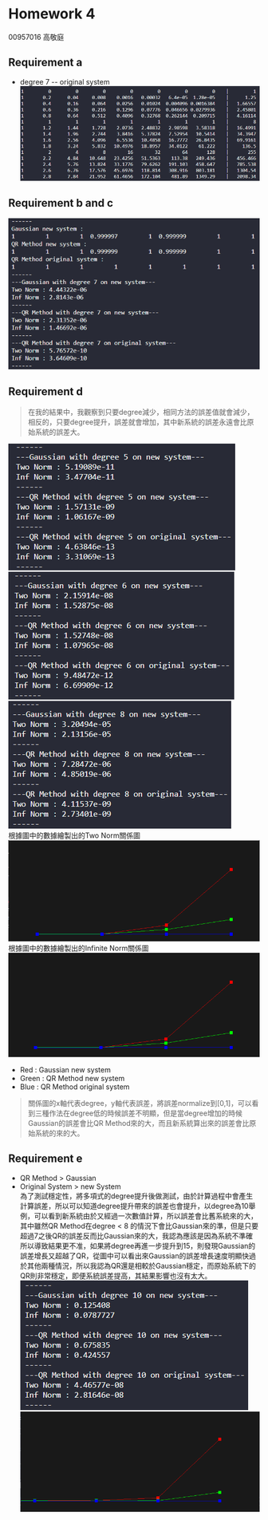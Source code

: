 # Homework 4  
00957016 高敬庭  
## Requirement a  
+ degree 7 -- original system  
  ![Alt text](assets/images/image.png)  
## Requirement b and c  
![Alt text](assets/images/image-1.png)
## Requirement d  
> 在我的結果中，我觀察到只要degree減少，相同方法的誤差值就會減少，相反的，只要degree提升，誤差就會增加，其中新系統的誤差永遠會比原始系統的誤差大。  

![Alt text](assets/images/image-2.png)  
![Alt text](assets/images/image-3.png)  
![Alt text](assets/images/image-4.png)  
根據圖中的數據繪製出的Two Norm關係圖  
![Alt text](assets/images/image-6.png)
根據圖中的數據繪製出的Infinite Norm關係圖  
![Alt text](assets/images/image-5.png)  
+ Red : Gaussian new system
+ Green : QR Method new system
+ Blue : QR Method original system  
> 關係圖的x軸代表degree，y軸代表誤差，將誤差normalize到[0,1]，可以看到三種作法在degree低的時候誤差不明顯，但是當degree增加的時候Gaussian的誤差會比QR Method來的大，而且新系統算出來的誤差會比原始系統的來的大。  
## Requirement e  
+ QR Method > Gaussian  
+ Original System > new System  
為了測試穩定性，將多項式的degree提升後做測試，由於計算過程中會產生計算誤差，所以可以知道degree提升帶來的誤差也會提升，以degree為10舉例，可以看到新系統由於又經過一次數值計算，所以誤差會比舊系統來的大，其中雖然QR Method在degree < 8 的情況下會比Gaussian來的準，但是只要超過7之後QR的誤差反而比Gaussian來的大，我認為應該是因為系統不準確所以導致結果更不准，如果將degree再進一步提升到15，則發現Gaussian的誤差增長又超越了QR，從圖中可以看出來Gaussian的誤差增長速度明顯快過於其他兩種情況，所以我認為QR還是相較於Gaussian穩定，而原始系統下的QR則非常穩定，即便系統誤差提高，其結果影響也沒有太大。    
![Alt text](assets/images/image-7.png)  
![Alt text](assets/images/image-8.png)
